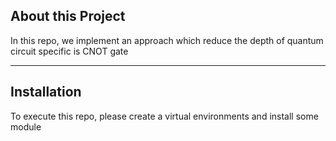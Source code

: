 ## About this Project
In this repo, we implement an approach which reduce the depth of quantum circuit specific is CNOT gate

---

## Installation
To execute this repo, please create a virtual environments and install some module

